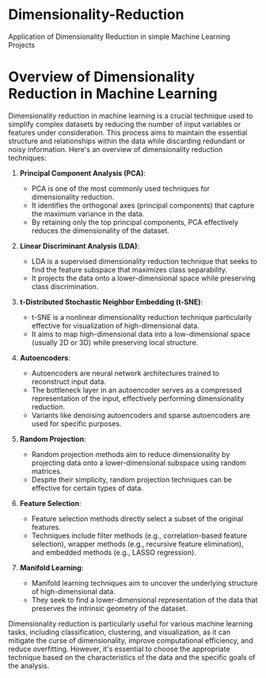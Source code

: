 # Dimensionality-Reduction
Application of Dimensionality Reduction in simple Machine Learning Projects

<h1>Overview of Dimensionality Reduction in Machine Learning</h1>
Dimensionality reduction in machine learning is a crucial technique used to simplify complex datasets by reducing the number of input variables or features under consideration. This process aims to maintain the essential structure and relationships within the data while discarding redundant or noisy information. Here's an overview of dimensionality reduction techniques:

1. **Principal Component Analysis (PCA)**:
   - PCA is one of the most commonly used techniques for dimensionality reduction.
   - It identifies the orthogonal axes (principal components) that capture the maximum variance in the data.
   - By retaining only the top principal components, PCA effectively reduces the dimensionality of the dataset.

2. **Linear Discriminant Analysis (LDA)**:
   - LDA is a supervised dimensionality reduction technique that seeks to find the feature subspace that maximizes class separability.
   - It projects the data onto a lower-dimensional space while preserving class discrimination.

3. **t-Distributed Stochastic Neighbor Embedding (t-SNE)**:
   - t-SNE is a nonlinear dimensionality reduction technique particularly effective for visualization of high-dimensional data.
   - It aims to map high-dimensional data into a low-dimensional space (usually 2D or 3D) while preserving local structure.

4. **Autoencoders**:
   - Autoencoders are neural network architectures trained to reconstruct input data.
   - The bottleneck layer in an autoencoder serves as a compressed representation of the input, effectively performing dimensionality reduction.
   - Variants like denoising autoencoders and sparse autoencoders are used for specific purposes.

5. **Random Projection**:
   - Random projection methods aim to reduce dimensionality by projecting data onto a lower-dimensional subspace using random matrices.
   - Despite their simplicity, random projection techniques can be effective for certain types of data.

6. **Feature Selection**:
   - Feature selection methods directly select a subset of the original features.
   - Techniques include filter methods (e.g., correlation-based feature selection), wrapper methods (e.g., recursive feature elimination), and embedded methods (e.g., LASSO regression).

7. **Manifold Learning**:
   - Manifold learning techniques aim to uncover the underlying structure of high-dimensional data.
   - They seek to find a lower-dimensional representation of the data that preserves the intrinsic geometry of the dataset.

Dimensionality reduction is particularly useful for various machine learning tasks, including classification, clustering, and visualization, as it can mitigate the curse of dimensionality, improve computational efficiency, and reduce overfitting. However, it's essential to choose the appropriate technique based on the characteristics of the data and the specific goals of the analysis.
